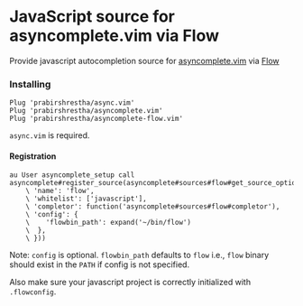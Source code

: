 JavaScript source for asyncomplete.vim via Flow
===============================================

Provide javascript autocompletion source for [asyncomplete.vim](https://github.com/prabirshrestha/asyncomplete.vim) via
[Flow](https://flowtype.org)

### Installing

```vim
Plug 'prabirshrestha/async.vim'
Plug 'prabirshrestha/asyncomplete.vim'
Plug 'prabirshrestha/asyncomplete-flow.vim'
```

`async.vim` is required.

#### Registration

```vim
au User asyncomplete_setup call asyncomplete#register_source(asyncomplete#sources#flow#get_source_options({
    \ 'name': 'flow',
    \ 'whitelist': ['javascript'],
    \ 'completor': function('asyncomplete#sources#flow#completor'),
    \ 'config': {
    \    'flowbin_path': expand('~/bin/flow')
    \  },
    \ }))
```

Note: `config` is optional. `flowbin_path` defaults to `flow`
i.e., `flow` binary should exist in the `PATH` if config is not specified.

Also make sure your javascript project is correctly initialized with `.flowconfig`.
